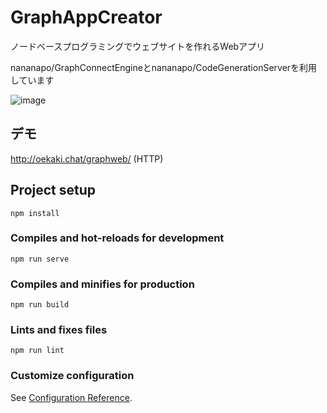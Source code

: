 # GraphAppCreator

ノードベースプログラミングでウェブサイトを作れるWebアプリ

nananapo/GraphConnectEngineとnananapo/CodeGenerationServerを利用しています

![image](https://user-images.githubusercontent.com/26675945/157779219-d5a5c7f6-5c29-44f1-b6a3-e6deec95732a.png)

## デモ
http://oekaki.chat/graphweb/
(HTTP)












## Project setup
```
npm install
```

### Compiles and hot-reloads for development
```
npm run serve
```

### Compiles and minifies for production
```
npm run build
```

### Lints and fixes files
```
npm run lint
```

### Customize configuration
See [Configuration Reference](https://cli.vuejs.org/config/).
